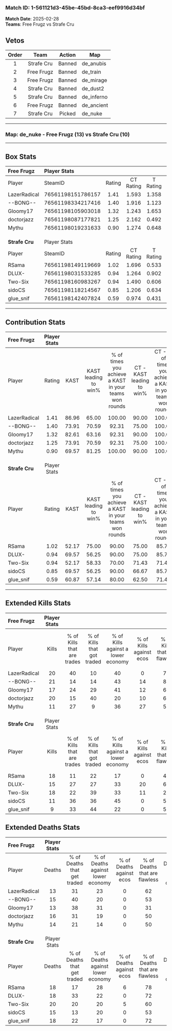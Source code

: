 ### Match ID: 1-561121d3-45be-45bd-8ca3-eef9916d34bf  
**Match Date**: 2025-02-28  
**Teams**: Free Frugz vs Strafe Cru  

## Vetos  

| Order | Team | Action | Map |
| :---: | :--: | :----: | --- |
| 1 | Strafe Cru | Banned | de_anubis |
| 2 | Free Frugz | Banned | de_train |
| 3 | Free Frugz | Banned | de_mirage |
| 4 | Strafe Cru | Banned | de_dust2 |
| 5 | Strafe Cru | Banned | de_inferno |
| 6 | Free Frugz | Banned | de_ancient |
| 7 | Strafe Cru | Picked | de_nuke |

---  

### **Map**: de_nuke - Free Frugz (13) vs Strafe Cru (10)  
---  

## Box Stats  

| **Free Frugz** | Player Stats      |        |           |          |       |       |       |         |        |      |     |
| :- | :- | :-: | :-: | :-: | :-: | :-: | :-: | :-: | :-: | :-: | :-: |
| Player         | SteamID           | Rating | CT Rating | T Rating | KAST  |  ADR  | Kills | Assists | Deaths | K/D  | HS% |
| LazerRadical   | 76561198151786157 |  1.41  |   1.593   |  1.358   | 86.96 | 82.3  |  20   |    0    |   13   | 1.54 | 70  |
| --BONG--       | 76561198334217416 |  1.40  |   1.916   |  1.123   | 73.91 | 101.2 |  21   |    7    |   15   | 1.40 | 57  |
| Gloomy17       | 76561198105903018 |  1.32  |   1.243   |  1.653   | 82.61 | 90.9  |  17   |    7    |   13   | 1.31 | 47  |
| doctorjazz     | 76561198087177821 |  1.25  |   2.162   |  0.492   | 73.91 | 79.0  |  20   |    3    |   16   | 1.25 | 25  |
| Mythu          | 76561198019231633 |  0.90  |   1.274   |  0.648   | 69.57 | 66.0  |  11   |    6    |   14   | 0.79 | 45  |
|                |                   |        |           |          |       |       |       |         |        |      |     |
|                |                   |        |           |          |       |       |       |         |        |      |     |
|                |                   |        |           |          |       |       |       |         |        |      |     |
| **Strafe Cru** | Player Stats      |        |           |          |       |       |       |         |        |      |     |
| Player         | SteamID           | Rating | CT Rating | T Rating | KAST  |  ADR  | Kills | Assists | Deaths | K/D  | HS% |
| RSama          | 76561198149119669 |  1.02  |   1.696   |  0.533   | 52.17 | 95.3  |  18   |    3    |   18   | 1.00 | 55  |
| DLUX-          | 76561198031533285 |  0.94  |   1.264   |  0.902   | 69.57 | 64.7  |  15   |    3    |   18   | 0.83 | 73  |
| Two-Six        | 76561198160983267 |  0.94  |   1.490   |  0.606   | 52.17 | 82.3  |  18   |    4    |   20   | 0.90 | 66  |
| sidoCS         | 76561198118214567 |  0.85  |   1.206   |  0.634   | 69.57 | 63.0  |  11   |    3    |   15   | 0.73 | 63  |
| glue_snif      | 76561198142407824 |  0.59  |   0.974   |  0.431   | 60.87 | 47.6  |   9   |    3    |   18   | 0.50 | 77  |
---  

## Contribution Stats  

| **Free Frugz** | Player Stats |       |                      |                                                        |                           |                                                             |                          |                                                            |
| :- | :-: | :-: | :-: | :-: | :-: | :-: | :-: | :-: |
| Player         |    Rating    | KAST  | KAST leading to win% | % of times you achieve a KAST in your teams won rounds | CT - KAST leading to win% | CT - % of times you achieve a KAST in your teams won rounds | T - KAST leading to win% | T - % of times you achieve a KAST in your teams won rounds |
| LazerRadical   |     1.41     | 86.96 |        65.00         |                         100.00                         |           90.00           |                           100.00                            |          40.00           |                           100.00                           |
| --BONG--       |     1.40     | 73.91 |        70.59         |                         92.31                          |           75.00           |                           100.00                            |          60.00           |                           75.00                            |
| Gloomy17       |     1.32     | 82.61 |        63.16         |                         92.31                          |           90.00           |                           100.00                            |          33.33           |                           75.00                            |
| doctorjazz     |     1.25     | 73.91 |        70.59         |                         92.31                          |           75.00           |                           100.00                            |          60.00           |                           75.00                            |
| Mythu          |     0.90     | 69.57 |        81.25         |                         100.00                         |           90.00           |                           100.00                            |          66.67           |                           100.00                           |
|                |              |       |                      |                                                        |                           |                                                             |                          |                                                            |
|                |              |       |                      |                                                        |                           |                                                             |                          |                                                            |
|                |              |       |                      |                                                        |                           |                                                             |                          |                                                            |
| **Strafe Cru** | Player Stats |       |                      |                                                        |                           |                                                             |                          |                                                            |
| Player         |    Rating    | KAST  | KAST leading to win% | % of times you achieve a KAST in your teams won rounds | CT - KAST leading to win% | CT - % of times you achieve a KAST in your teams won rounds | T - KAST leading to win% | T - % of times you achieve a KAST in your teams won rounds |
| RSama          |     1.02     | 52.17 |        75.00         |                         90.00                          |           75.00           |                            85.71                            |          75.00           |                           100.00                           |
| DLUX-          |     0.94     | 69.57 |        56.25         |                         90.00                          |           75.00           |                            85.71                            |          37.50           |                           100.00                           |
| Two-Six        |     0.94     | 52.17 |        58.33         |                         70.00                          |           71.43           |                            71.43                            |          40.00           |                           66.67                            |
| sidoCS         |     0.85     | 69.57 |        56.25         |                         90.00                          |           66.67           |                            85.71                            |          42.86           |                           100.00                           |
| glue_snif      |     0.59     | 60.87 |        57.14         |                         80.00                          |           62.50           |                            71.43                            |          50.00           |                           100.00                           |
---  

## Extended Kills Stats  

| **Free Frugz** | Player Stats |                            |                            |                                    |                         |                              |                                 |                                       |                    |           |
| :- | :-: | :-: | :-: | :-: | :-: | :-: | :-: | :-: | :-: | :-: |
| Player         |    Kills     | % of Kills that are trades | % of Kills that got traded | % of Kills against a lower economy | % of Kills against ecos | % of Kills that are flawless | % of Kills that are close duels | % of Kills that are assisted by flash | Pistol Round Kills | AWP Kills |
| LazerRadical   |      20      |             40             |             10             |                 40                 |            0            |              70              |                0                |                   0                   |         2          |     0     |
| --BONG--       |      21      |             14             |             14             |                 43                 |           14            |              81              |                0                |                   5                   |         1          |     0     |
| Gloomy17       |      17      |             24             |             29             |                 41                 |           12            |              65              |                6                |                   0                   |         2          |     0     |
| doctorjazz     |      20      |             15             |             40             |                 20                 |           10            |              60              |               20                |                   0                   |         1          |     0     |
| Mythu          |      11      |             27             |             9              |                 36                 |           27            |              55              |               18                |                   0                   |         1          |     0     |
|                |              |                            |                            |                                    |                         |                              |                                 |                                       |                    |           |
|                |              |                            |                            |                                    |                         |                              |                                 |                                       |                    |           |
|                |              |                            |                            |                                    |                         |                              |                                 |                                       |                    |           |
| **Strafe Cru** | Player Stats |                            |                            |                                    |                         |                              |                                 |                                       |                    |           |
| Player         |    Kills     | % of Kills that are trades | % of Kills that got traded | % of Kills against a lower economy | % of Kills against ecos | % of Kills that are flawless | % of Kills that are close duels | % of Kills that are assisted by flash | Pistol Round Kills | AWP Kills |
| RSama          |      18      |             11             |             22             |                 17                 |            0            |              44              |               17                |                   0                   |         1          |     2     |
| DLUX-          |      15      |             27             |             27             |                 33                 |           20            |              67              |               20                |                   0                   |         0          |     0     |
| Two-Six        |      18      |             22             |             39             |                 33                 |           11            |              28              |               11                |                   0                   |         5          |     0     |
| sidoCS         |      11      |             36             |             36             |                 45                 |            0            |              55              |                9                |                   9                   |         1          |     0     |
| glue_snif      |      9       |             33             |             44             |                 22                 |            0            |              56              |               11                |                   0                   |         1          |     0     |
## Extended Deaths Stats  

| **Free Frugz** | Player Stats |                             |                                   |                          |                               |                            |                           |               |
| :- | :-: | :-: | :-: | :-: | :-: | :-: | :-: | :-: |
| Player         |    Deaths    | % of Deaths that get traded | % of Deaths against lower economy | % of Deaths against ecos | % of Deaths that are flawless | % of Deaths that are close | % of Deaths while blinded | Deaths to AWP |
| LazerRadical   |      13      |             31              |                23                 |            0             |              62               |             0              |             0             |       1       |
| --BONG--       |      15      |             40              |                20                 |            0             |              53               |             13             |             0             |       0       |
| Gloomy17       |      13      |             38              |                31                 |            0             |              31               |             31             |             0             |       0       |
| doctorjazz     |      16      |             31              |                19                 |            0             |              50               |             13             |             0             |       0       |
| Mythu          |      14      |             21              |                14                 |            0             |              50               |             14             |             7             |       1       |
|                |              |                             |                                   |                          |                               |                            |                           |               |
|                |              |                             |                                   |                          |                               |                            |                           |               |
|                |              |                             |                                   |                          |                               |                            |                           |               |
| **Strafe Cru** | Player Stats |                             |                                   |                          |                               |                            |                           |               |
| Player         |    Deaths    | % of Deaths that get traded | % of Deaths against lower economy | % of Deaths against ecos | % of Deaths that are flawless | % of Deaths that are close | % of Deaths while blinded | Deaths to AWP |
| RSama          |      18      |             17              |                28                 |            6             |              78               |             6              |             0             |       0       |
| DLUX-          |      18      |             33              |                22                 |            0             |              72               |             6              |             0             |       0       |
| Two-Six        |      20      |             20              |                20                 |            5             |              60               |             20             |             0             |       0       |
| sidoCS         |      15      |             13              |                20                 |            0             |              53               |             0              |             7             |       0       |
| glue_snif      |      18      |             22              |                17                 |            0             |              72               |             6              |             0             |       0       |
